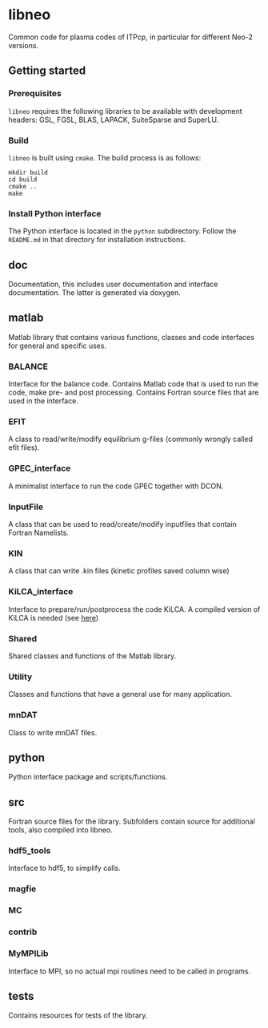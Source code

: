 # libneo
Common code for plasma codes of ITPcp, in particular for different Neo-2 versions.


## Getting started

### Prerequisites
`libneo` requires the following libraries to be available with
development headers: GSL, FGSL, BLAS, LAPACK, SuiteSparse and SuperLU.

### Build
`libneo` is built using `cmake`. The build process is as follows:

    mkdir build
    cd build
    cmake ..
    make

### Install Python interface
The Python interface is located in the `python` subdirectory. Follow the
`README.md` in that directory for installation instructions.

## doc
Documentation, this includes user documentation and interface
documentation. The latter is generated via doxygen.

## matlab
Matlab library that contains various functions, classes and code interfaces for general and specific uses.

### BALANCE
Interface for the balance code. Contains Matlab code that is used to run the code, make pre- and post processing. Contains Fortran source files that are used in the interface.

### EFIT
A class to read/write/modify equilibrium g-files (commonly wrongly called efit files).

### GPEC_interface
A minimalist interface to run the code GPEC together with DCON.

### InputFile
A class that can be used to read/create/modify inputfiles that contain Fortran Namelists.

### KIN
A class that can write .kin files (kinetic profiles saved column wise)

### KiLCA_interface
Interface to prepare/run/postprocess the code KiLCA. A compiled version of KiLCA is needed (see [here](https://github.com/itpplasma/KiLCA))

### Shared
Shared classes and functions of the Matlab library.

### Utility
Classes and functions that have a general use for many application.

### mnDAT
Class to write mnDAT files.

## python
Python interface package and scripts/functions.

## src
Fortran source files for the library.
Subfolders contain source for additional tools, also compiled into
libneo.

### hdf5_tools
Interface to hdf5, to simplify calls.

### magfie

### MC

### contrib

### MyMPILib
Interface to MPI, so no actual mpi routines need to be called in
programs.

## tests
Contains resources for tests of the library.
